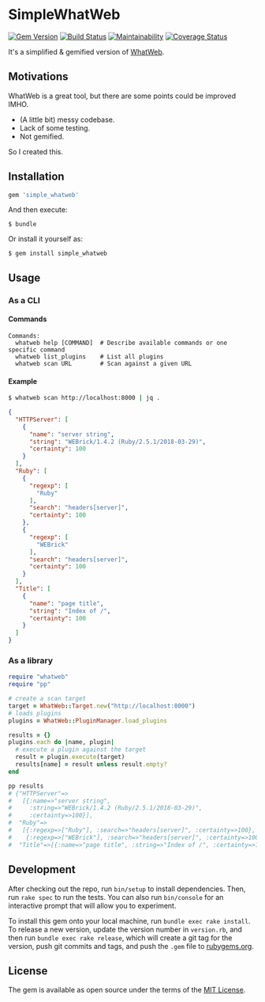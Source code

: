 # SimpleWhatWeb

[![Gem Version](https://badge.fury.io/rb/simple_whatweb.svg)](https://badge.fury.io/rb/simple_whatweb)
[![Build Status](https://travis-ci.org/ninoseki/SimpleWhatWeb.svg?branch=master)](https://travis-ci.org/ninoseki/SimpleWhatWeb)
[![Maintainability](https://api.codeclimate.com/v1/badges/26ff02f43736a31695d1/maintainability)](https://codeclimate.com/github/ninoseki/SimpleWhatWeb/maintainability)
[![Coverage Status](https://coveralls.io/repos/github/ninoseki/SimpleWhatWeb/badge.svg?branch=master)](https://coveralls.io/github/ninoseki/SimpleWhatWeb?branch=master)

It's a simplified & gemified version of [WhatWeb](https://github.com/urbanadventurer/WhatWeb).

## Motivations

WhatWeb is a great tool, but there are some points could be improved IMHO.

- (A little bit) messy codebase.
- Lack of some testing.
- Not gemified.

So I created this.

## Installation

```ruby
gem 'simple_whatweb'
```

And then execute:

    $ bundle

Or install it yourself as:

    $ gem install simple_whatweb

## Usage

### As a CLI

#### Commands

```
Commands:
  whatweb help [COMMAND]  # Describe available commands or one specific command
  whatweb list_plugins    # List all plugins
  whatweb scan URL        # Scan against a given URL
```

#### Example

```bash
$ whatweb scan http://localhost:8000 | jq .
```

```json
{
  "HTTPServer": [
    {
      "name": "server string",
      "string": "WEBrick/1.4.2 (Ruby/2.5.1/2018-03-29)",
      "certainty": 100
    }
  ],
  "Ruby": [
    {
      "regexp": [
        "Ruby"
      ],
      "search": "headers[server]",
      "certainty": 100
    },
    {
      "regexp": [
        "WEBrick"
      ],
      "search": "headers[server]",
      "certainty": 100
    }
  ],
  "Title": [
    {
      "name": "page title",
      "string": "Index of /",
      "certainty": 100
    }
  ]
}
```

### As a library

```ruby
require "whatweb"
require "pp"

# create a scan target
target = WhatWeb::Target.new("http://localhost:8000")
# loads plugins
plugins = WhatWeb::PluginManager.load_plugins

results = {}
plugins.each do |name, plugin|
  # execute a plugin against the target
  result = plugin.execute(target)
  results[name] = result unless result.empty?
end

pp results
# {"HTTPServer"=>
#   [{:name=>"server string",
#     :string=>"WEBrick/1.4.2 (Ruby/2.5.1/2018-03-29)",
#     :certainty=>100}],
#  "Ruby"=>
#   [{:regexp=>["Ruby"], :search=>"headers[server]", :certainty=>100},
#    {:regexp=>["WEBrick"], :search=>"headers[server]", :certainty=>100}],
#  "Title"=>[{:name=>"page title", :string=>"Index of /", :certainty=>100}]}
```

## Development

After checking out the repo, run `bin/setup` to install dependencies. Then, run `rake spec` to run the tests. You can also run `bin/console` for an interactive prompt that will allow you to experiment.

To install this gem onto your local machine, run `bundle exec rake install`. To release a new version, update the version number in `version.rb`, and then run `bundle exec rake release`, which will create a git tag for the version, push git commits and tags, and push the `.gem` file to [rubygems.org](https://rubygems.org).

## License

The gem is available as open source under the terms of the [MIT License](https://opensource.org/licenses/MIT).
